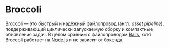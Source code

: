 # Broccoli

[Broccoli](https://github.com/broccolijs/broccoli) — это быстрый и надёжный файлопровод (англ. *asset pipeline*), поддерживающий циклически запускаемую сборку и компактные объявления задач. В целом сравним с файлопроводом [Rails](http://rubyonrails.org/), хотя Broccoli работает на [Node.js](NODEJS.md) и не зависит от бэкенда.
